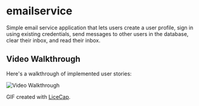 # emailservice
Simple email service application that lets users create a user profile, sign in using existing credentials, send messages to other users in the database, clear their inbox, and read their inbox. 

## Video Walkthrough

Here's a walkthrough of implemented user stories:

<img src='http://i.imgur.com/link/to/your/gif/file.gif' title='Video Walkthrough' width='' alt='Video Walkthrough' />

GIF created with [LiceCap](http://www.cockos.com/licecap/).
